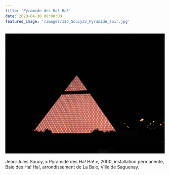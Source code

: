 ```yaml
---
title: 'Pyramide des Ha! Ha!'
date: 2020-04-30 00:00:00
featured_image: '/images/12b_SoucyJJ_Pyramide_soir.jpg'
---
```


![](/images/12b_SoucyJJ_Pyramide_soir.jpg)

Jean-Jules Soucy, « Pyramide des Ha! Ha! », 2000, installation permanente, Baie des Ha! Ha!, arrondissement de La Baie, Ville de Saguenay.
